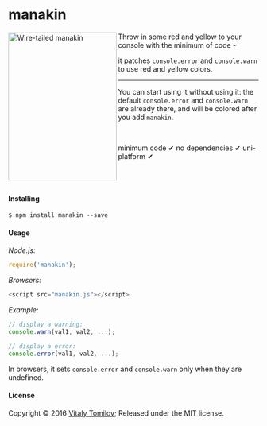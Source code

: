 # manakin

<img align="left" width="218" height="298" src="https://s31.postimg.org/y3s1ucqor/manakin.jpg" alt="Wire-tailed manakin">

Throw in some red and yellow to your console with the minimum of code - 

it patches `console.error` and `console.warn` to use red and yellow colors.

---

You can start using it without using it: the default `console.error` and `console.warn` are already there,
and will be colored after you add `manakin`.

<br/>

minimum code &#10004; no dependencies &#10004; uni-platform &#10004;

<br/><br/>

#### Installing

```
$ npm install manakin --save
```

#### Usage

_Node.js:_
```js
require('manakin');
```

_Browsers:_
```js
<script src="manakin.js"></script>
```

_Example:_

```js
// display a warning:
console.warn(val1, val2, ...);

// display a error:
console.error(val1, val2, ...);
```

In browsers, it sets `console.error` and `console.warn` only when they are undefined.

#### License

Copyright © 2016 [Vitaly Tomilov](https://github.com/vitaly-t);
Released under the MIT license.
